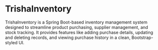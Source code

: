 # TrishaInventory
TrishaInventory is a Spring Boot-based inventory management system designed to streamline product purchasing, supplier management, and stock tracking.  It provides features like adding purchase details, updating and deleting records, and viewing purchase history in a clean, Bootstrap-styled UI.
